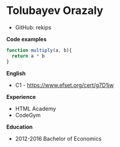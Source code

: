 # Tolubayev Orazaly

* GitHub: rekips

**Code examples**
```javascript
function multiply(a, b){
  return a * b
}
```

**English**
* C1 - https://www.efset.org/cert/g7D1jw

**Experience**
* HTML Academy
* CodeGym

**Education**
* 2012-2016 Bachelor of Economics


